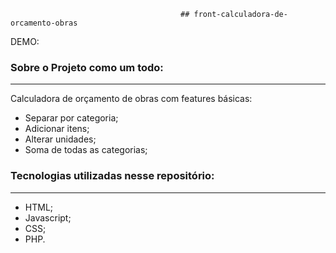                                           ## front-calculadora-de-orcamento-obras

DEMO: 
### Sobre o Projeto como um todo:
____________________________________________________________

Calculadora de orçamento de obras com features básicas:
- Separar por categoria;
- Adicionar itens;
- Alterar unidades;
- Soma de todas as categorias;

### Tecnologias utilizadas nesse repositório:
____________________________________________________________

- HTML;
- Javascript;
- CSS;
- PHP.
